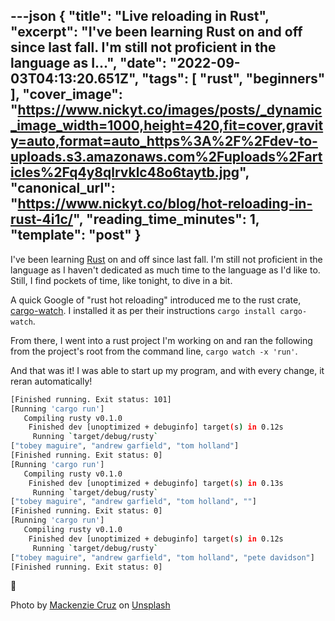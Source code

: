 ---json
{
  "title": "Live reloading in Rust",
  "excerpt": "I've been learning Rust on and off since last fall. I'm still not proficient in the language as I...",
  "date": "2022-09-03T04:13:20.651Z",
  "tags": [
    "rust",
    "beginners"
  ],
  "cover_image": "https://www.nickyt.co/images/posts/_dynamic_image_width=1000,height=420,fit=cover,gravity=auto,format=auto_https%3A%2F%2Fdev-to-uploads.s3.amazonaws.com%2Fuploads%2Farticles%2Fq4y8qlrvklc48o6taytb.jpg",
  "canonical_url": "https://www.nickyt.co/blog/hot-reloading-in-rust-4i1c/",
  "reading_time_minutes": 1,
  "template": "post"
}
---

I've been learning [Rust](https://www.rust-lang.org/) on and off since last fall. I'm still not proficient in the language as I haven't dedicated as much time to the language as I'd like to. Still, I find pockets of time, like tonight, to dive in a bit.

A quick Google of "rust hot reloading" introduced me to the rust crate, [cargo-watch](https://crates.io/crates/cargo-watch). I installed it as per their instructions `cargo install cargo-watch`.

From there, I went into a rust project I'm working on and ran the following from the project's root from the command line, `cargo watch -x 'run'`.

And that was it! I was able to start up my program, and with every change, it reran automatically!

```bash
[Finished running. Exit status: 101]
[Running 'cargo run']
   Compiling rusty v0.1.0
    Finished dev [unoptimized + debuginfo] target(s) in 0.12s
     Running `target/debug/rusty`
["tobey maguire", "andrew garfield", "tom holland"]
[Finished running. Exit status: 0]
[Running 'cargo run']
   Compiling rusty v0.1.0
    Finished dev [unoptimized + debuginfo] target(s) in 0.13s
     Running `target/debug/rusty`
["tobey maguire", "andrew garfield", "tom holland", ""]
[Finished running. Exit status: 0]
[Running 'cargo run']
   Compiling rusty v0.1.0
    Finished dev [unoptimized + debuginfo] target(s) in 0.12s
     Running `target/debug/rusty`
["tobey maguire", "andrew garfield", "tom holland", "pete davidson"]
[Finished running. Exit status: 0]
```

🦀

Photo by <a href="https://unsplash.com/@mackenziejcruz?utm_source=unsplash&utm_medium=referral&utm_content=creditCopyText">Mackenzie Cruz</a> on <a href="https://unsplash.com/s/photos/crabs?utm_source=unsplash&utm_medium=referral&utm_content=creditCopyText">Unsplash</a>
